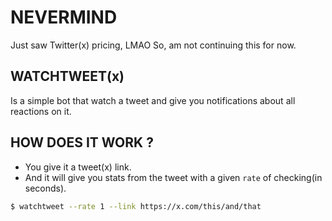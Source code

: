 # NEVERMIND
Just saw Twitter(x) pricing, LMAO
So, am not continuing this for now.

## WATCHTWEET(x)

Is a simple bot that watch a tweet and give you notifications
about all reactions on it.

## HOW DOES IT WORK ?

- You give it a tweet(x) link.
- And it will give you stats from the tweet with a given `rate` of checking(in seconds).

```bash
$ watchtweet --rate 1 --link https://x.com/this/and/that
```
